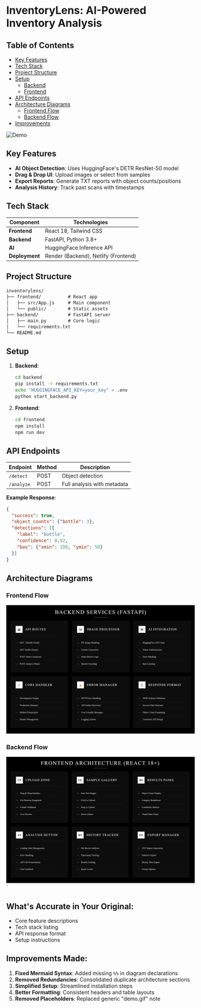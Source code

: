 <!--render-https://inventorylens-demo.onrender.com
netlify - https://inventoryanalysis-ai.netlify.app/ -->
    
# InventoryLens: AI-Powered Inventory Analysis

## Table of Contents
- [Key Features](#key-features)
- [Tech Stack](#tech-stack)
- [Project Structure](#project-structure)
- [Setup](#setup)
  - [Backend](#backend)
  - [Frontend](#frontend)
- [API Endpoints](#api-endpoints)
- [Architecture Diagrams](#architecture-diagrams)
  - [Frontend Flow](#frontend-flow)
  - [Backend Flow](#backend-flow)
- [Improvements](#improvements)

![Demo](demo.gif) 
<!--
**Live Demos:**  
[Backend on Render](https://inventorylens-demo.onrender.com) | [Frontend on Netlify](https://inventoryanalysis-ai.netlify.app)
-->
##  Key Features
- **AI Object Detection**: Uses HuggingFace's DETR ResNet-50 model
- **Drag & Drop UI**: Upload images or select from samples
- **Export Reports**: Generate TXT reports with object counts/positions
- **Analysis History**: Track past scans with timestamps

##  Tech Stack
| Component       | Technologies                          |
|-----------------|---------------------------------------|
| **Frontend**    | React 18, Tailwind CSS                |
| **Backend**     | FastAPI, Python 3.8+                 |
| **AI**          | HuggingFace Inference API             |
| **Deployment**  | Render (Backend), Netlify (Frontend)  |

##  Project Structure
```
inventorylens/
├── frontend/          # React app
│   ├── src/App.js     # Main component
│   └── public/        # Static assets
├── backend/           # FastAPI server
│   ├── main.py        # Core logic
│   └── requirements.txt
└── README.md
```

##  Setup
1. **Backend**:
   ```bash
   cd backend
   pip install -r requirements.txt
   echo "HUGGINGFACE_API_KEY=your_key" > .env
   python start_backend.py
   ```

2. **Frontend**:
   ```bash
   cd frontend
   npm install
   npm run dev
   ```

##  API Endpoints
| Endpoint | Method | Description                |
|----------|--------|----------------------------|
| `/detect`| POST   | Object detection           |
| `/analyze`| POST  | Full analysis with metadata|

**Example Response**:
```json
{
  "success": true,
  "object_counts": {"bottle": 3},
  "detections": [{
    "label": "bottle",
    "confidence": 0.92,
    "box": {"xmin": 100, "ymin": 50}
  }]
}
```

##  Architecture Diagrams

### Frontend Flow
![front](https://github.com/KamoEllen/InventoryLens-Demo/blob/master/readme-images/1.png)

### Backend Flow
![back](https://github.com/KamoEllen/InventoryLens-Demo/blob/master/readme-images/2.png)
`

##  What's Accurate in Your Original:
- Core feature descriptions
- Tech stack listing
- API response format
- Setup instructions

##  Improvements Made:
1. **Fixed Mermaid Syntax**: Added missing `%%` in diagram declarations
2. **Removed Redundancies**: Consolidated duplicate architecture sections
3. **Simplified Setup**: Streamlined installation steps
4. **Better Formatting**: Consistent headers and table layouts
5. **Removed Placeholders**: Replaced generic "demo.gif" note

<!--

##  Suggested Additions:
1. **Error Handling Section**:
   ```markdown
   ##  Common Issues
   - CORS Errors: Verify `allowed_origins` in `main.py`
   - Rate Limiting: Add HuggingFace API key
   ```

2. **Docker Support** (if applicable):
   ```dockerfile
   # backend/Dockerfile
   FROM python:3.9
   COPY requirements.txt .
   RUN pip install -r requirements.txt
   CMD ["python", "start_backend.py"]
   ```
   -->


